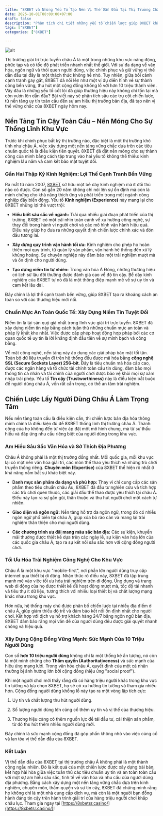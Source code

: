 ```yaml
---
title: "8XBET và Những Yếu Tố Tạo Nên Vị Thế Dẫn Đầu Tại Thị Trường Châu Á"
date: 2025-10-01T00:00:00+07:00
draft: false
description: "Phân tích chi tiết những yếu tố chiến lược giúp 8XBET khẳng định vị thế dẫn đầu thị trường giải trí châu Á. Khám phá bí quyết thành công từ kinh nghiệm, công nghệ bảo mật, và sự am hiểu sâu sắc về người dùng khu vực."
tags: ["8XBET"]
categories: ["8XBET"]

---
```

![alt](https://i.postimg.cc/RZZ8fzf1/8xbetsrcasino.jpg)


Thị trường giải trí trực tuyến châu Á là một trong những khu vực năng động, phức tạp và có tốc độ phát triển nhanh nhất thế giới. Với sự đa dạng về văn hóa, ngôn ngữ và thói quen người dùng, việc chinh phục và giữ vững vị thế dẫn đầu tại đây là một thách thức không hề nhỏ. Tuy nhiên, giữa bối cảnh cạnh tranh gay gắt, 8XBET đã nổi lên như một ví dụ điển hình về sự thành công bền vững, thu hút một cộng đồng khổng lồ với hơn 10 triệu thành viên. Vậy đâu là những yếu tố cốt lõi đã giúp thương hiệu này không chỉ tồn tại mà còn vươn lên dẫn đầu? Bài viết này sẽ phân tích sâu các trụ cột chiến lược, từ nền tảng uy tín toàn cầu đến sự am hiểu thị trường bản địa, đã tạo nên vị thế vững chắc của 8XBET ngày hôm nay.


## Nền Tảng Tin Cậy Toàn Cầu – Nền Móng Cho Sự Thống Lĩnh Khu Vực

Trước khi chinh phục bất kỳ thị trường nào, đặc biệt là một thị trường khó tính như châu Á, việc xây dựng một nền tảng vững chắc dựa trên các tiêu chuẩn quốc tế là điều kiện tiên quyết. 8XBET đã đặt nền móng cho sự thành công của mình bằng cách tập trung vào hai yếu tố không thể thiếu: kinh nghiệm lâu năm và cam kết bảo mật tuyệt đối.

### Gần Hai Thập Kỷ Kinh Nghiệm: Lợi Thế Cạnh Tranh Bền Vững

Ra mắt từ năm 2007, [8XBET](https://8xbetsr.casino/) sở hữu một bề dày kinh nghiệm mà ít đối thủ nào có được. Con số gần 20 năm không chỉ nói lên sự ổn định mà còn là minh chứng cho khả năng thích ứng và phát triển trong một ngành công nghiệp đầy biến động. Yếu tố **Kinh nghiệm (Experience)** này mang lại cho 8XBET những lợi thế vượt trội:

*   **Hiểu biết sâu sắc về ngành:** Trải qua nhiều giai đoạn phát triển của thị trường, 8XBET có một cái nhìn toàn cảnh về xu hướng công nghệ, sự thay đổi trong hành vi người chơi và các mô hình vận hành hiệu quả. Điều này giúp họ đưa ra những quyết định chiến lược chính xác và đón đầu tương lai.
    
*   **Xây dựng quy trình vận hành tối ưu:** Kinh nghiệm cho phép họ hoàn thiện mọi quy trình, từ quản lý sản phẩm, vận hành hệ thống đến xử lý khủng hoảng. Sự chuyên nghiệp này đảm bảo một trải nghiệm mượt mà và ổn định cho người dùng.
    
*   **Tạo dựng niềm tin tự nhiên:** Trong văn hóa Á Đông, những thương hiệu có lịch sử lâu đời thường được đánh giá cao về độ tin cậy. Bề dày kinh nghiệm của 8XBET tự nó đã là một thông điệp mạnh mẽ về sự uy tín và cam kết lâu dài.
    

Đây chính là lợi thế cạnh tranh bền vững, giúp 8XBET tạo ra khoảng cách an toàn so với các thương hiệu mới nổi.

### Chuẩn Mực An Toàn Quốc Tế: Xây Dựng Niềm Tin Tuyệt Đối

Niềm tin là tài sản quý giá nhất trong lĩnh vực giải trí trực tuyến. 8XBET đã xây dựng niềm tin này bằng cách tuân thủ những chuẩn mực an toàn và pháp lý khắt khe nhất. Việc được cấp phép hoạt động hợp pháp bởi các cơ quan quốc tế uy tín là lời khẳng định đầu tiên về sự minh bạch và công bằng.

Về mặt công nghệ, nền tảng này áp dụng các giải pháp bảo mật tối tân. Toàn bộ dữ liệu truyền đi trên hệ thống đều được mã hóa bằng **công nghệ SSL (Secure Sockets Layer) 256-bit**. Đây là tiêu chuẩn mã hóa cấp cao, được các ngân hàng và tổ chức tài chính toàn cầu tin dùng, đảm bảo mọi thông tin cá nhân và tài chính của người chơi được bảo vệ khỏi mọi sự xâm nhập trái phép. Yếu tố **Tin cậy (Trustworthiness)** này là điều kiện bắt buộc để người dùng châu Á, vốn rất cẩn trọng, có thể an tâm trải nghiệm.



## Chiến Lược Lấy Người Dùng Châu Á Làm Trọng Tâm

Nếu nền tảng toàn cầu là điều kiện cần, thì chiến lược bản địa hóa thông minh chính là điều kiện đủ để 8XBET thống lĩnh thị trường châu Á. Thành công của họ không đến từ việc áp đặt một mô hình chung, mà từ sự thấu hiểu và đáp ứng nhu cầu riêng biệt của người dùng trong khu vực.

### Am Hiểu Sâu Sắc Văn Hóa và Sở Thích Địa Phương

Châu Á không phải là một thị trường đồng nhất. Mỗi quốc gia, mỗi khu vực lại có một nền văn hóa giải trí, các môn thể thao yêu thích và những trò chơi truyền thống riêng. **Chuyên môn (Expertise)** của 8XBET thể hiện rõ nhất ở khả năng nắm bắt sự khác biệt này.

*   **Danh mục sản phẩm đa dạng và phù hợp:** Thay vì chỉ cung cấp các sản phẩm theo tiêu chuẩn châu Âu, 8XBET đã đầu tư nghiên cứu và tích hợp các trò chơi quen thuộc, các giải đấu thể thao được yêu thích tại châu Á. Điều này tạo ra sự gần gũi, thân thuộc và thu hút người chơi một cách tự nhiên.
    
*   **Giao diện và ngôn ngữ:** Nền tảng hỗ trợ đa ngôn ngữ, trong đó có nhiều ngôn ngữ phổ biến tại châu Á, giúp xóa bỏ rào cản và mang lại trải nghiệm thân thiện cho mọi người dùng.
    
*   **Các chương trình ưu đãi mang màu sắc bản địa:** Các sự kiện, khuyến mãi thường được thiết kế dựa trên các ngày lễ, sự kiện văn hóa lớn của các quốc gia châu Á, tạo ra sự kết nối sâu sắc hơn với cộng đồng người chơi.
    

### Tối Ưu Hóa Trải Nghiệm Công Nghệ Cho Khu Vực

Châu Á là một khu vực "mobile-first", nơi phần lớn người dùng truy cập internet qua thiết bị di động. Nhận thức rõ điều này, 8XBET đã tập trung mạnh mẽ vào việc tối ưu hóa trải nghiệm trên di động. Ứng dụng và trang web di động của họ được thiết kế để hoạt động mượt mà, tốc độ tải nhanh và tiêu thụ ít dữ liệu, tương thích với nhiều loại thiết bị và chất lượng mạng khác nhau trong khu vực.

Hơn nữa, hệ thống máy chủ được phân bổ chiến lược tại nhiều địa điểm ở châu Á, giúp giảm thiểu độ trễ và đảm bảo kết nối ổn định nhất cho người chơi. Kết hợp với dịch vụ hỗ trợ khách hàng 24/7 bằng ngôn ngữ bản địa, 8XBET đảm bảo rằng mọi vấn đề của người dùng đều được giải quyết nhanh chóng và hiệu quả.

### Xây Dựng Cộng Đồng Vững Mạnh: Sức Mạnh Của 10 Triệu Người Dùng

Con số **hơn 10 triệu người dùng** không chỉ là một thống kê ấn tượng, nó còn là một minh chứng cho **Thẩm quyền (Authoritativeness)** và sức mạnh của hiệu ứng mạng lưới. Trong văn hóa châu Á, quyết định của một cá nhân thường bị ảnh hưởng lớn bởi cộng đồng (hiệu ứng "social proof").

Khi một người chơi mới thấy rằng đã có hàng triệu người khác trong khu vực tin tưởng và lựa chọn 8XBET, họ sẽ có xu hướng tin tưởng và tham gia nhiều hơn. Cộng đồng người dùng khổng lồ này tạo ra một vòng lặp tích cực:

1.  Uy tín và chất lượng thu hút người dùng.
    
2.  Số lượng người dùng lớn củng cố thêm uy tín và vị thế của thương hiệu.
    
3.  Thương hiệu càng có thêm nguồn lực để tái đầu tư, cải thiện sản phẩm, từ đó thu hút thêm nhiều người dùng mới.
    

Đây chính là sức mạnh cộng đồng đã góp phần không nhỏ vào việc củng cố và lan tỏa vị thế dẫn đầu của 8XBET.

### Kết Luận

Vị thế dẫn đầu của 8XBET tại thị trường châu Á không phải là một thành công ngẫu nhiên. Đó là kết quả của một chiến lược được xây dựng bài bản, kết hợp hài hòa giữa việc tuân thủ các tiêu chuẩn uy tín và an toàn toàn cầu với một sự am hiểu sâu sắc, tinh tế về văn hóa và nhu cầu của người dùng địa phương. Bằng cách xây dựng một nền tảng vững chắc dựa trên kinh nghiệm, chuyên môn, thẩm quyền và sự tin cậy, 8XBET đã chứng minh rằng họ không chỉ là một nhà cung cấp dịch vụ, mà còn là một người bạn đồng hành đáng tin cậy trên hành trình giải trí của hàng triệu người chơi khắp châu lục. Tham gia ngay tại [https://8xbetsr.casino/](https://8xbetsr.casino/)!